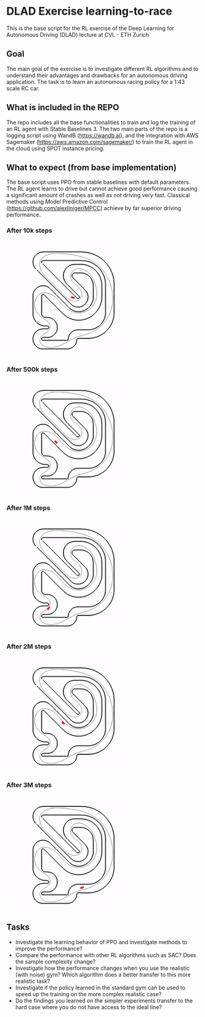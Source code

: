# DLAD Exercise learning-to-race
This is the base script for the RL exercise of the Deep Learning for Autonomous Driving (DLAD) lecture at CVL - ETH Zurich

## Goal
The main goal of the exercise is to investigate different RL algorithms and to understand their advantages and drawbacks for an autonomous driving application. The task is to learn an autonomous racing policy for a 1:43 scale RC car.

## What is included in the REPO

The repo includes all the base functionalities to train and log the training of an RL agent with Stable Baselines 3.
The two main parts of the repo is a logging script using WandB (https://wandb.ai), and the integration with AWS Sagemaker (https://aws.amazon.com/sagemaker/) to train the RL agent in the cloud using SPOT instance pricing.

## What to expect (from base implementation)
The base script uses PPO from stable baselines with default parameters. The RL agent learns to drive but cannot achieve good performance causing a significant amount of crashes as well as not driving very fast. Classical methods using Model Predictive Control (https://github.com/alexliniger/MPCC) achieve by far superior driving performance.

### After 10k steps
<img src="https://github.com/alexliniger/learning-to-race-sagemaker/blob/main/video/output_10k.gif" width="300" />

### After 500k steps
<img src="https://github.com/alexliniger/learning-to-race-sagemaker/blob/main/video/output_500k.gif" width="300" />

### After 1M steps
<img src="https://github.com/alexliniger/learning-to-race-sagemaker/blob/main/video/output_1M.gif" width="300" />

### After 2M steps
<img src="https://github.com/alexliniger/learning-to-race-sagemaker/blob/main/video/output_2M.gif" width="300" />

### After 3M steps
<img src="https://github.com/alexliniger/learning-to-race-sagemaker/blob/main/video/output_3M.gif" width="300" />

## Tasks
- Investigate the learning behavior of PPO and investigate methods to improve the performance?
- Compare the performance with other RL algorithms such as SAC? Does the sample complexity change?
- Investigate how the performance changes when you use the realistic (with noise) gym? Which algorithm does a better transfer to this more realistic task?
- Investigate if the policy learned in the standard gym can be used to speed up the training on the more complex realistic case?
- Do the findings you learned on the simpler experiments transfer to the hard case where you do not have access to the ideal line?
